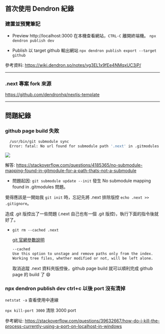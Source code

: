 

## 首次使用 Dendron 紀錄

### 建置並預覽筆記

- Preview
  http://localhost:3000 在本機查看網站，`CTRL-C` 離開終端機。
  `npx dendron publish dev`

- Publish
  以 target github 輸出網站
  `npx dendron publish export --target github`

參考資料:
https://wiki.dendron.so/notes/yg3EL1x9fEe4NMqxUC3jP/

---

### .next 專案 fork 來源

https://github.com/dendronhq/nextjs-template

---

## 問題紀錄

### github page build 失敗

```bash
  /usr/bin/git submodule sync
  Error: fatal: No url found for submodule path '.next' in .gitmodules
```

![](/assets/images/2021-12-31-19-23-24.png)

解答: https://stackoverflow.com/questions/4185365/no-submodule-mapping-found-in-gitmodule-for-a-path-thats-not-a-submodule

- 問題起因: `git submodule update --init` 發生 No submodule mapping found in .gitmodules 問題。

覺得應該是一開始我 `git init` 時，忘記先將 .next 排除版控 `echo .next >> .gitignore`。

造成 .git 版控出了一些問題 (.next 自己也有一個 .git 版控)，執行下面的指令後就好了。

- `git rm --cached .next`

  [git 官網參數說明](https://git-scm.com/docs/git-rm)

  ```bash
  --cached
  Use this option to unstage and remove paths only from the index.
  Working tree files, whether modified or not, will be left alone.
  ```

  取消追蹤 .next 資料夾版控後，github page build 就可以順利完成 github page 的 build 了 😄

### npx dendron publish dev ctrl+c 以後 port 沒有清掉

`netstat -a` 查看使用中連線

`npx kill-port 3000` 清除 3000 port

參考網址: https://stackoverflow.com/questions/39632667/how-do-i-kill-the-process-currently-using-a-port-on-localhost-in-windows
